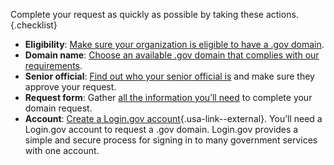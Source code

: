 Complete your request as quickly as possible by taking these actions.{.checklist}

- **Eligibility**: [Make sure your organization is eligible to have a .gov domain](../../domains/eligibility/).
- **Domain name**: [Choose an available .gov domain that complies with our requirements](../../domains/choosing/).
- **Senior official**: [Find out who your senior official is](../../domains/eligibility/#you-must-have-approval-from-a-senior-official-within-your-organization) and make sure they approve your request.
- **Request form**: Gather [all the information you’ll need](../../domains/before/#information-you-will-need-to-complete-the-domain-request) to complete your domain request.
- **Account**: [Create a Login.gov account](https://login.gov/help/get-started/create-your-account/){.usa-link--external}. You’ll need a Login.gov account to request a .gov domain. Login.gov provides a simple and secure process for signing in to many government services with one account.
